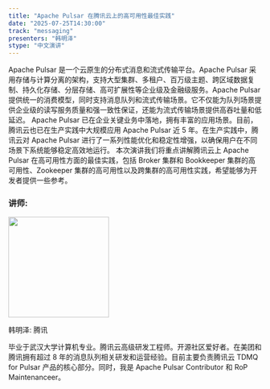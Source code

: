 ```yaml
---
title: "Apache Pulsar 在腾讯云上的高可用性最佳实践"
date: "2025-07-25T14:30:00"
track: "messaging"
presenters: "韩明泽"
stype: "中文演讲"
---
```


Apache Pulsar 是一个云原生的分布式消息和流式传输平台。Apache Pulsar 采用存储与计算分离的架构，支持大型集群、多租户、百万级主题、跨区域数据复制、持久化存储、分层存储、高可扩展性等企业级及金融级服务。Apache Pulsar 提供统一的消费模型，同时支持消息队列和流式传输场景。它不仅能为队列场景提供企业级的读写服务质量和强一致性保证，还能为流式传输场景提供高吞吐量和低延迟。
Apache Pulsar 已在企业关键业务中落地，拥有丰富的应用场景。目前，腾讯云也已在生产实践中大规模应用 Apache Pulsar 近 5 年。在生产实践中，腾讯云对 Apache Pulsar 进行了一系列性能优化和稳定性增强，以确保用户在不同场景下系统能够稳定高效地运行。
本次演讲我们将重点讲解腾讯云上 Apache Pulsar 在高可用性方面的最佳实践，包括 Broker 集群和 Bookkeeper 集群的高可用性、Zookeeper 集群的高可用性以及跨集群的高可用性实践，希望能够为开发者提供一些参考。

### 讲师:

<img src="https://sessionize.com/image/9c17-400o400o1-JPuaxw3mCtQ2zt9Ew94C2n.jpg" width="200" /><br/>

韩明泽: 腾讯

毕业于武汉大学计算机专业。腾讯云高级研发工程师。开源社区爱好者。在美团和腾讯拥有超过 8 年的消息队列相关研发和运营经验。目前主要负责腾讯云 TDMQ for Pulsar 产品的核心部分。同时，我是 Apache Pulsar Contributor 和 RoP Maintenanceer。